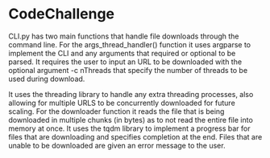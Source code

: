 # CodeChallenge
CLI.py has two main functions that handle file downloads through the command line. For the args_thread_handler() function it uses argparse to implement the CLI and any arguments that required or optional to be parsed. It requires the user to input an URL to be downloaded with the optional argument -c nThreads that specify the number of threads to be used during download. 

It uses the threading library to handle  any extra threading processes, also allowing for multiple URLS to be concurrently downloaded for future scaling. For the downloader function it reads the file that is being downloaded in multiple chunks (in bytes) as to not read the entire file into memory at once. It uses the tqdm library to implement a progress bar for files that are downloading
and specifies completion at the end. Files that are unable to be downloaded are given an error message to the user. 

